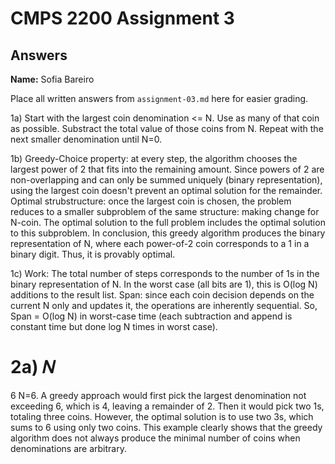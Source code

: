 # CMPS 2200 Assignment 3
## Answers

**Name:** Sofia Bareiro 


Place all written answers from `assignment-03.md` here for easier grading.

1a) Start with the largest coin denomination <= N. Use as many of that coin as possible. Substract the total value of those coins from N. Repeat with the next smaller denomination until N=0. 

1b) Greedy-Choice property: at every step, the algorithm chooses the largest power of 2 that fits into the remaining amount. Since powers of 2 are non-overlapping and can only be summed uniquely (binary representation), using the largest coin doesn't prevent an optimal solution for the remainder. Optimal strubstructure: once the largest coin is chosen, the problem reduces to a smaller subproblem of the same structure: making change for N-coin. The optimal solution to the full problem includes the optimal solution to this subproblem. In conclusion, this greedy algorithm produces the binary representation of N, where each power-of-2 coin corresponds to a 1 in a binary digit. Thus, it is provably optimal. 

1c) Work: The total number of steps corresponds to the number of 1s in the binary representation of N. In the worst case (all bits are 1), this is O(log N) additions to the result list. Span: since each coin decision depends on the current N only and updates it, the operations are inherently sequential. So, Span = O(log N) in worst-case time (each subtraction and append is constant time but done log N times in worst case).

2a) 
𝑁
=
6
N=6. A greedy approach would first pick the largest denomination not exceeding 6, which is 4, leaving a remainder of 2. Then it would pick two 1s, totaling three coins. However, the optimal solution is to use two 3s, which sums to 6 using only two coins. This example clearly shows that the greedy algorithm does not always produce the minimal number of coins when denominations are arbitrary.

